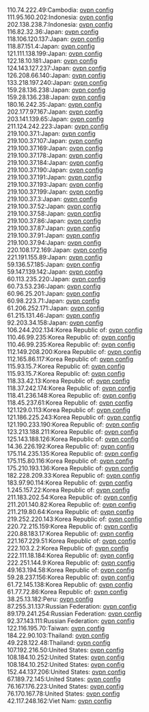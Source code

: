 110.74.222.49:Cambodia: [ovpn config](vpn/110_74_222_49.ovpn)  
111.95.160.202:Indonesia: [ovpn config](vpn/111_95_160_202.ovpn)  
202.138.238.7:Indonesia: [ovpn config](vpn/202_138_238_7.ovpn)  
116.82.32.36:Japan: [ovpn config](vpn/116_82_32_36.ovpn)  
118.106.120.137:Japan: [ovpn config](vpn/118_106_120_137.ovpn)  
118.87.151.4:Japan: [ovpn config](vpn/118_87_151_4.ovpn)  
121.111.138.199:Japan: [ovpn config](vpn/121_111_138_199.ovpn)  
122.18.10.181:Japan: [ovpn config](vpn/122_18_10_181.ovpn)  
124.143.127.237:Japan: [ovpn config](vpn/124_143_127_237.ovpn)  
126.208.66.140:Japan: [ovpn config](vpn/126_208_66_140.ovpn)  
133.218.197.240:Japan: [ovpn config](vpn/133_218_197_240.ovpn)  
159.28.136.238:Japan: [ovpn config](vpn/159_28_136_238.ovpn)  
159.28.136.238:Japan: [ovpn config](vpn/159_28_136_238.ovpn)  
180.16.242.35:Japan: [ovpn config](vpn/180_16_242_35.ovpn)  
202.177.97.167:Japan: [ovpn config](vpn/202_177_97_167.ovpn)  
203.141.139.65:Japan: [ovpn config](vpn/203_141_139_65.ovpn)  
211.124.242.223:Japan: [ovpn config](vpn/211_124_242_223.ovpn)  
219.100.37.1:Japan: [ovpn config](vpn/219_100_37_1.ovpn)  
219.100.37.107:Japan: [ovpn config](vpn/219_100_37_107.ovpn)  
219.100.37.169:Japan: [ovpn config](vpn/219_100_37_169.ovpn)  
219.100.37.178:Japan: [ovpn config](vpn/219_100_37_178.ovpn)  
219.100.37.184:Japan: [ovpn config](vpn/219_100_37_184.ovpn)  
219.100.37.190:Japan: [ovpn config](vpn/219_100_37_190.ovpn)  
219.100.37.191:Japan: [ovpn config](vpn/219_100_37_191.ovpn)  
219.100.37.193:Japan: [ovpn config](vpn/219_100_37_193.ovpn)  
219.100.37.199:Japan: [ovpn config](vpn/219_100_37_199.ovpn)  
219.100.37.3:Japan: [ovpn config](vpn/219_100_37_3.ovpn)  
219.100.37.52:Japan: [ovpn config](vpn/219_100_37_52.ovpn)  
219.100.37.58:Japan: [ovpn config](vpn/219_100_37_58.ovpn)  
219.100.37.86:Japan: [ovpn config](vpn/219_100_37_86.ovpn)  
219.100.37.87:Japan: [ovpn config](vpn/219_100_37_87.ovpn)  
219.100.37.91:Japan: [ovpn config](vpn/219_100_37_91.ovpn)  
219.100.37.94:Japan: [ovpn config](vpn/219_100_37_94.ovpn)  
220.108.172.169:Japan: [ovpn config](vpn/220_108_172_169.ovpn)  
221.191.155.89:Japan: [ovpn config](vpn/221_191_155_89.ovpn)  
59.136.57.185:Japan: [ovpn config](vpn/59_136_57_185.ovpn)  
59.147.139.142:Japan: [ovpn config](vpn/59_147_139_142.ovpn)  
60.113.235.220:Japan: [ovpn config](vpn/60_113_235_220.ovpn)  
60.73.53.236:Japan: [ovpn config](vpn/60_73_53_236.ovpn)  
60.96.25.201:Japan: [ovpn config](vpn/60_96_25_201.ovpn)  
60.98.223.71:Japan: [ovpn config](vpn/60_98_223_71.ovpn)  
61.206.252.171:Japan: [ovpn config](vpn/61_206_252_171.ovpn)  
61.215.131.46:Japan: [ovpn config](vpn/61_215_131_46.ovpn)  
92.203.34.158:Japan: [ovpn config](vpn/92_203_34_158.ovpn)  
106.244.202.134:Korea Republic of: [ovpn config](vpn/106_244_202_134.ovpn)  
110.46.99.235:Korea Republic of: [ovpn config](vpn/110_46_99_235.ovpn)  
110.46.99.235:Korea Republic of: [ovpn config](vpn/110_46_99_235.ovpn)  
112.149.208.200:Korea Republic of: [ovpn config](vpn/112_149_208_200.ovpn)  
112.165.86.117:Korea Republic of: [ovpn config](vpn/112_165_86_117.ovpn)  
115.93.15.7:Korea Republic of: [ovpn config](vpn/115_93_15_7.ovpn)  
115.93.15.7:Korea Republic of: [ovpn config](vpn/115_93_15_7.ovpn)  
118.33.42.13:Korea Republic of: [ovpn config](vpn/118_33_42_13.ovpn)  
118.37.242.174:Korea Republic of: [ovpn config](vpn/118_37_242_174.ovpn)  
118.41.236.148:Korea Republic of: [ovpn config](vpn/118_41_236_148.ovpn)  
118.45.237.61:Korea Republic of: [ovpn config](vpn/118_45_237_61.ovpn)  
121.129.0.113:Korea Republic of: [ovpn config](vpn/121_129_0_113.ovpn)  
121.186.225.243:Korea Republic of: [ovpn config](vpn/121_186_225_243.ovpn)  
121.190.233.190:Korea Republic of: [ovpn config](vpn/121_190_233_190.ovpn)  
123.213.188.211:Korea Republic of: [ovpn config](vpn/123_213_188_211.ovpn)  
125.143.188.126:Korea Republic of: [ovpn config](vpn/125_143_188_126.ovpn)  
14.36.226.192:Korea Republic of: [ovpn config](vpn/14_36_226_192.ovpn)  
175.114.235.135:Korea Republic of: [ovpn config](vpn/175_114_235_135.ovpn)  
175.115.80.116:Korea Republic of: [ovpn config](vpn/175_115_80_116.ovpn)  
175.210.193.136:Korea Republic of: [ovpn config](vpn/175_210_193_136.ovpn)  
182.228.209.33:Korea Republic of: [ovpn config](vpn/182_228_209_33.ovpn)  
183.97.90.114:Korea Republic of: [ovpn config](vpn/183_97_90_114.ovpn)  
1.245.157.22:Korea Republic of: [ovpn config](vpn/1_245_157_22.ovpn)  
211.183.202.54:Korea Republic of: [ovpn config](vpn/211_183_202_54.ovpn)  
211.201.140.82:Korea Republic of: [ovpn config](vpn/211_201_140_82.ovpn)  
211.219.80.64:Korea Republic of: [ovpn config](vpn/211_219_80_64.ovpn)  
219.252.220.143:Korea Republic of: [ovpn config](vpn/219_252_220_143.ovpn)  
220.72.215.159:Korea Republic of: [ovpn config](vpn/220_72_215_159.ovpn)  
220.88.183.17:Korea Republic of: [ovpn config](vpn/220_88_183_17.ovpn)  
221.167.229.51:Korea Republic of: [ovpn config](vpn/221_167_229_51.ovpn)  
222.103.2.2:Korea Republic of: [ovpn config](vpn/222_103_2_2.ovpn)  
222.111.18.184:Korea Republic of: [ovpn config](vpn/222_111_18_184.ovpn)  
222.251.144.9:Korea Republic of: [ovpn config](vpn/222_251_144_9.ovpn)  
49.163.194.58:Korea Republic of: [ovpn config](vpn/49_163_194_58.ovpn)  
59.28.237.156:Korea Republic of: [ovpn config](vpn/59_28_237_156.ovpn)  
61.72.145.138:Korea Republic of: [ovpn config](vpn/61_72_145_138.ovpn)  
61.77.72.86:Korea Republic of: [ovpn config](vpn/61_77_72_86.ovpn)  
38.25.13.182:Peru: [ovpn config](vpn/38_25_13_182.ovpn)  
87.255.31.137:Russian Federation: [ovpn config](vpn/87_255_31_137.ovpn)  
89.179.241.254:Russian Federation: [ovpn config](vpn/89_179_241_254.ovpn)  
92.37.143.111:Russian Federation: [ovpn config](vpn/92_37_143_111.ovpn)  
122.116.195.70:Taiwan: [ovpn config](vpn/122_116_195_70.ovpn)  
184.22.90.103:Thailand: [ovpn config](vpn/184_22_90_103.ovpn)  
49.228.122.48:Thailand: [ovpn config](vpn/49_228_122_48.ovpn)  
107.192.216.50:United States: [ovpn config](vpn/107_192_216_50.ovpn)  
108.184.10.252:United States: [ovpn config](vpn/108_184_10_252.ovpn)  
108.184.10.252:United States: [ovpn config](vpn/108_184_10_252.ovpn)  
152.44.137.206:United States: [ovpn config](vpn/152_44_137_206.ovpn)  
67.189.72.145:United States: [ovpn config](vpn/67_189_72_145.ovpn)  
76.167.176.223:United States: [ovpn config](vpn/76_167_176_223.ovpn)  
76.170.167.78:United States: [ovpn config](vpn/76_170_167_78.ovpn)  
42.117.248.162:Viet Nam: [ovpn config](vpn/42_117_248_162.ovpn)  
